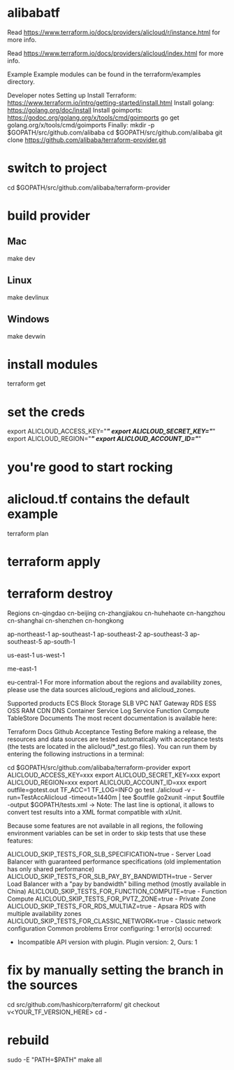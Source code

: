 # alibabatf

Read https://www.terraform.io/docs/providers/alicloud/r/instance.html for more info.

Read https://www.terraform.io/docs/providers/alicloud/index.html for more info.

Example
Example modules can be found in the terraform/examples directory.

Developer notes
Setting up
Install Terraform: https://www.terraform.io/intro/getting-started/install.html
Install golang: https://golang.org/doc/install
Install goimports: https://godoc.org/golang.org/x/tools/cmd/goimports
go get golang.org/x/tools/cmd/goimports
Finally:
mkdir -p $GOPATH/src/github.com/alibaba
cd $GOPATH/src/github.com/alibaba
git clone https://github.com/alibaba/terraform-provider.git

# switch to project
cd $GOPATH/src/github.com/alibaba/terraform-provider

# build provider

## Mac
make dev
## Linux
make devlinux
## Windows
make devwin

# install modules
terraform get

# set the creds
export ALICLOUD_ACCESS_KEY="***"
export ALICLOUD_SECRET_KEY="***"
export ALICLOUD_REGION="***"
export ALICLOUD_ACCOUNT_ID="***"

# you're good to start rocking
# alicloud.tf contains the default example
terraform plan
# terraform apply
# terraform destroy
Regions
cn-qingdao
cn-beijing
cn-zhangjiakou
cn-huhehaote
cn-hangzhou
cn-shanghai
cn-shenzhen
cn-hongkong

ap-northeast-1
ap-southeast-1
ap-southeast-2
ap-southeast-3
ap-southeast-5
ap-south-1

us-east-1
us-west-1

me-east-1

eu-central-1
For more information about the regions and availability zones, please use the data sources alicloud_regions and alicloud_zones.

Supported products
ECS
Block Storage
SLB
VPC
NAT Gateway
RDS
ESS
OSS
RAM
CDN
DNS
Container Service
Log Service
Function Compute
TableStore
Documents
The most recent documentation is available here:

Terraform Docs
Github
Acceptance Testing
Before making a release, the resources and data sources are tested automatically with acceptance tests (the tests are located in the alicloud/*_test.go files). You can run them by entering the following instructions in a terminal:

cd $GOPATH/src/github.com/alibaba/terraform-provider
export ALICLOUD_ACCESS_KEY=xxx
export ALICLOUD_SECRET_KEY=xxx
export ALICLOUD_REGION=xxx
export ALICLOUD_ACCOUNT_ID=xxx
export outfile=gotest.out
TF_ACC=1 TF_LOG=INFO go test ./alicloud -v -run=TestAccAlicloud -timeout=1440m | tee $outfile
go2xunit -input $outfile -output $GOPATH/tests.xml
-> Note: The last line is optional, it allows to convert test results into a XML format compatible with xUnit.

Because some features are not available in all regions, the following environment variables can be set in order to skip tests that use these features:

ALICLOUD_SKIP_TESTS_FOR_SLB_SPECIFICATION=true - Server Load Balancer with guaranteed performance specifications (old implementation has only shared performance)
ALICLOUD_SKIP_TESTS_FOR_SLB_PAY_BY_BANDWIDTH=true - Server Load Balancer with a "pay by bandwidth" billing method (mostly available in China)
ALICLOUD_SKIP_TESTS_FOR_FUNCTION_COMPUTE=true - Function Compute
ALICLOUD_SKIP_TESTS_FOR_PVTZ_ZONE=true - Private Zone
ALICLOUD_SKIP_TESTS_FOR_RDS_MULTIAZ=true - Apsara RDS with multiple availability zones
ALICLOUD_SKIP_TESTS_FOR_CLASSIC_NETWORK=true - Classic network configuration
Common problems
Error configuring: 1 error(s) occurred:
* Incompatible API version with plugin. Plugin version: 2, Ours: 1

# fix by manually setting the branch in the sources
cd src/github.com/hashicorp/terraform/
git checkout v<YOUR_TF_VERSION_HERE>
cd -

# rebuild
sudo -E "PATH=$PATH" make all
